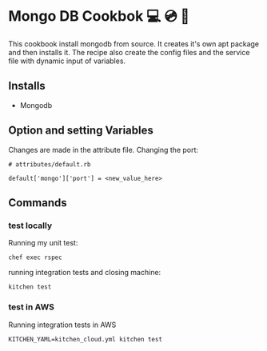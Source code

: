 # Mongo DB Cookbok :computer: :cd: :electric_plug:

This cookbook install mongodb from source.
It creates it's own apt package and then installs it.
The recipe also create the config files and the service file with dynamic input of variables.

## Installs
- Mongodb

## Option and setting Variables

Changes are made in the attribute file.
Changing the port:

```
# attributes/default.rb

default['mongo']['port'] = <new_value_here>
```


## Commands
### test locally

Running my unit test:
```
chef exec rspec
```

running integration tests and closing machine:
```
kitchen test
```

### test in AWS

Running integration tests in AWS
```
KITCHEN_YAML=kitchen_cloud.yml kitchen test
```
